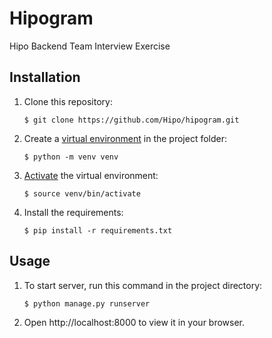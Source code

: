 # Hipogram
Hipo Backend Team Interview Exercise

## Installation

1. Clone this repository:

    `$ git clone https://github.com/Hipo/hipogram.git`

2. Create a [virtual environment](https://docs.python.org/3/library/venv.html#creating-virtual-environments
   "Official documentation") in the project folder:

    `$ python -m venv venv`

3. [Activate](https://docs.python.org/3/library/venv.html#creating-virtual-environments:~:text=Command%20to%20activate%20virtual%20environment
   "Official documentation") the virtual environment:

    `$ source venv/bin/activate`

4. Install the requirements:

    `$ pip install -r requirements.txt`

## Usage

1. To start server, run this command in the project directory:

    `$ python manage.py runserver`

2. Open http://localhost:8000 to view it in your browser.
